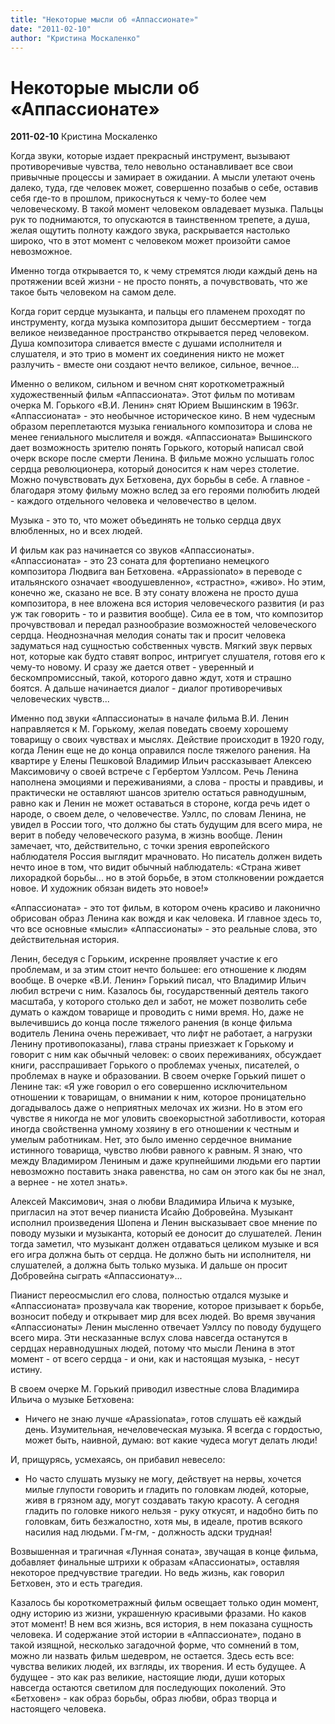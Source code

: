 ```yaml
---
title: "Некоторые мысли об «Аппассионате»"
date: "2011-02-10"
author: "Кристина Москаленко"
---
```


# Некоторые мысли об «Аппассионате»

**2011-02-10** Кристина Москаленко

Когда звуки, которые издает прекрасный инструмент, вызывают противоречивые чувства, тело невольно останавливает все свои привычные процессы и замирает в ожидании. А мысли улетают очень далеко, туда, где человек может, совершенно позабыв о себе, оставив себя где-то в прошлом, прикоснуться к чему-то более чем человеческому. В такой момент человеком овладевает музыка. Пальцы рук то поднимаются, то опускаются в таинственном трепете, а душа, желая ощутить полноту каждого звука, раскрывается настолько широко, что в этот момент с человеком может произойти самое невозможное.

Именно тогда открывается то, к чему стремятся люди каждый день на протяжении всей жизни - не просто понять, а почувствовать, что же такое быть человеком на самом деле.

Когда горит сердце музыканта, и пальцы его пламенем проходят по инструменту, когда музыка композитора дышит бессмертием - тогда великое неизведанное пространство открывается перед человеком. Душа композитора сливается вместе с душами исполнителя и слушателя, и это трио в момент их соединения никто не может разлучить - вместе они создают нечто великое, сильное, вечное...

Именно о великом, сильном и вечном снят короткометражный художественный фильм «Аппассионата». Этот фильм по мотивам очерка М. Горького «В.И. Ленин» снят Юрием Вышинским в 1963г. «Аппассионата» - это необычное историческое кино. В нем чудесным образом переплетаются музыка гениального композитора и слова не менее гениального мыслителя и вождя. «Аппассионата» Вышинского дает возможность зрителю понять Горького, который написал свой очерк вскоре после смерти Ленина. В фильме можно услышать голос сердца революционера, который доносится к нам через столетие. Можно почувствовать дух Бетховена, дух борьбы в себе. А главное - благодаря этому фильму можно вслед за его героями полюбить людей - каждого отдельного человека и человечество в целом.

Музыка - это то, что может объединять не только сердца двух влюбленных, но и всех людей.

И фильм как раз начинается со звуков «Аппассионаты». «Аппассионата» - это 23 соната для фортепиано немецкого композитора Людвига ван Бетховена. «Appassionato» в переводе с итальянского означает «воодушевленно», «страстно», «живо». Но этим, конечно же, сказано не все. В эту сонату вложена не просто душа композитора, в нее вложена вся история человеческого развития (и раз уж так говорить - то и развития вообще). Сила ее в том, что композитор прочувствовал и передал разнообразие возможностей человеческого сердца. Неоднозначная мелодия сонаты так и просит человека задуматься над сущностью собственных чувств. Мягкий звук первых нот, которые как будто ставят вопрос, интригует слушателя, готовя его к чему-то новому. И сразу же дается ответ - уверенный и бескомпромиссный, такой, которого давно ждут, хотя и страшно боятся. А дальше начинается диалог - диалог противоречивых человеческих чувств...

Именно под звуки «Аппассионаты» в начале фильма В.И. Ленин направляется к М. Горькому, желая поведать своему хорошему товарищу о своих чувствах и мыслях. Действие происходит в 1920 году, когда Ленин еще не до конца оправился после тяжелого ранения. На квартире у Елены Пешковой Владимир Ильич рассказывает Алексею Максимовичу о своей встрече с Гербертом Уэллсом. Речь Ленина наполнена эмоциями и переживаниями, а слова - просты и правдивы, и практически не оставляют шансов зрителю остаться равнодушным, равно как и Ленин не может оставаться в стороне, когда речь идет о народе, о своем деле, о человечестве. Уэллс, по словам Ленина, не увидел в России того, что должно бы стать будущим для всего мира, не верит в победу человеческого разума, в жизнь вообще. Ленин замечает, что, действительно, с точки зрения европейского наблюдателя Россия выглядит мрачновато. Но писатель должен видеть нечто иное в том, что видит обычный наблюдатель: «Страна живет лихорадкой борьбы... но в этой борьбе, в этом столкновении рождается новое. И художник обязан видеть это новое!»

«Аппассионата» - это тот фильм, в котором очень красиво и лаконично обрисован образ Ленина как вождя и как человека. И главное здесь то, что все основные «мысли» «Аппассионаты» - это реальные слова, это действительная история.

Ленин, беседуя с Горьким, искренне проявляет участие к его проблемам, и за этим стоит нечто большее: его отношение к людям вообще. В очерке «В.И. Ленин» Горький писал, что Владимир Ильич любил встречи с ним. Казалось бы, государственный деятель такого масштаба, у которого столько дел и забот, не может позволить себе думать о каждом товарище и проводить с ними время. Но, даже не вылечившись до конца после тяжелого ранения (в конце фильма водитель Ленина очень переживает, что лифт не работает, а нагрузки Ленину противопоказаны), глава страны приезжает к Горькому и говорит с ним как обычный человек: о своих переживаниях, обсуждает книги, расспрашивает Горького о проблемах ученых, писателей, о проблемах в науке и образовании. В своем очерке Горький пишет о Ленине так: «Я уже говорил о его совершенно исключительном отношении к товарищам, о внимании к ним, которое проницательно догадывалось даже о неприятных мелочах их жизни. Но в этом его чувстве я никогда не мог уловить своекорыстной заботливости, которая иногда свойственна умному хозяину в его отношении к честным и умелым работникам. Нет, это было именно сердечное внимание истинного товарища, чувство любви равного к равным. Я знаю, что между Владимиром Лениным и даже крупнейшими людьми его партии невозможно поставить знака равенства, но сам он этого как бы не знал, а вернее - не хотел знать».

Алексей Максимович, зная о любви Владимира Ильича к музыке, пригласил на этот вечер пианиста Исайю Добровейна. Музыкант исполнил произведения Шопена и Ленин высказывает свое мнение по поводу музыки и музыканта, который ее доносит до слушателей. Ленин тогда заметил, что музыкант должен отдаваться целиком музыке и вся его игра должна быть от сердца. Не должно быть ни исполнителя, ни слушателей, а должна быть только музыка. И дальше он просит Добровейна сыграть «Аппассионату»...

Пианист переосмыслил его слова, полностью отдался музыке и «Аппассионата» прозвучала как творение, которое призывает к борьбе, возносит победу и открывает мир для всех людей. Во время звучания «Аппассионаты» Ленин мысленно отвечает Уэллсу по поводу будущего всего мира. Эти несказанные вслух слова навсегда останутся в сердцах неравнодушных людей, потому что мысли Ленина в этот момент - от всего сердца - и они, как и настоящая музыка, - несут истину.

В своем очерке М. Горький приводил известные слова Владимира Ильича о музыке Бетховена:

 - Ничего не знаю лучше «Араssionаtа», готов слушать её каждый день. Изумительная, нечеловеческая музыка. Я всегда с гордостью, может быть, наивной, думаю: вот какие чудеса могут делать люди!

И, прищурясь, усмехаясь, он прибавил невесело:

- Но часто слушать музыку не могу, действует на нервы, хочется милые глупости говорить и гладить по головкам людей, которые, живя в грязном аду, могут создавать такую красоту. А сегодня гладить по головке никого нельзя - руку откусят, и надобно бить по головкам, бить безжалостно, хотя мы, в идеале, против всякого насилия над людьми. Гм-гм, - должность адски трудная!

Возвышенная и трагичная «Лунная соната», звучащая в конце фильма, добавляет финальные штрихи к образам «Апассионаты», оставляя некоторое предчувствие трагедии. Но ведь жизнь, как говорил Бетховен, это и есть трагедия.

Казалось бы короткометражный фильм освещает только один момент, одну историю из жизни, украшенную красивыми фразами. Но каков этот момент! В нем вся жизнь, вся история, в нем показана сущность человека. И содержание этой истории в «Аппассионате», подано в такой изящной, несколько загадочной форме, что сомнений в том, можно ли назвать фильм шедевром, не остается. Здесь есть все: чувства великих людей, их взгляды, их творения. И есть будущее. А будущее - это как раз великие, настоящие люди, души которых навсегда остаются светилом для последующих поколений. Это «Бетховен» - как образ борьбы, образ любви, образ творца и настоящего человека.